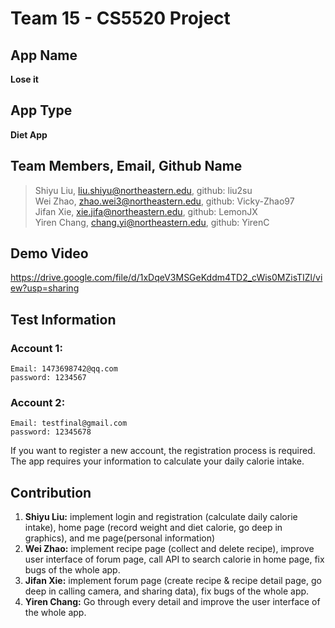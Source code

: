 # Team 15 - CS5520 Project
## App Name
**Lose it**
## App Type
**Diet App**
## Team Members, Email, Github Name
> Shiyu Liu, liu.shiyu@northeastern.edu, github: liu2su  
Wei Zhao, zhao.wei3@northeastern.edu, github: Vicky-Zhao97  
Jifan Xie, xie.jifa@northeastern.edu, github: LemonJX   
Yiren Chang, chang.yi@northeastern.edu, github: YirenC

## Demo Video
https://drive.google.com/file/d/1xDqeV3MSGeKddm4TD2_cWis0MZisTIZl/view?usp=sharing

## Test Information
### Account 1:
    Email: 1473698742@qq.com
    password: 1234567

### Account 2:
    Email: testfinal@gmail.com
    password: 12345678
If you want to register a new account, the registration process is required. The app requires your information to calculate your daily calorie intake.

## Contribution
1. **Shiyu Liu:** implement login and            registration (calculate daily calorie intake), home page (record weight and diet calorie, go deep in graphics), and me page(personal information)  
2. **Wei Zhao:** implement recipe page (collect and delete recipe), improve user interface of forum page, call API to search calorie in home page, fix bugs of the whole app.  
3. **Jifan Xie:** implement forum page (create recipe & recipe detail page, go deep in calling camera, and sharing data), fix bugs of the whole app.  
4. **Yiren Chang:** Go through every detail and improve the user interface of the whole app.